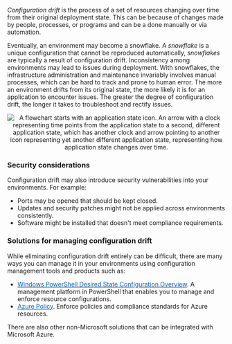 
*Configuration drift* is the process of a set of resources changing over time from their original deployment state. This can be because of changes made by people, processes, or programs and can be a done manually or via automation.

Eventually, an environment may become a snowflake. A *snowflake* is a unique configuration that cannot be reproduced automatically, *snowflakes* are typically a result of configuration drift. Inconsistency among environments may lead to issues during deployment. With snowflakes, the infrastructure administration and maintenance invariably involves manual processes, which can be hard to track and prone to human error. The more an environment drifts from its original state, the more likely it is for an application to encounter issues. The greater the degree of configuration drift, the longer it takes to troubleshoot and rectify issues.

<p style="text-align:center;"><img src="../Linked_Image_Files/configurationdrift.png" alt="A flowchart starts with an application state icon. An arrow with a clock representing time points from the application state to a second, different application state, which has another clock and arrow pointing to another icon representing yet another different application state, representing how application state changes over time."></p>

### Security considerations
Configuration drift may also introduce security vulnerabilities into your environments. For example:

- Ports may be opened that should be kept closed.
- Updates and security patches might not be applied across environments consistently.
- Software might be installed that doesn't meet compliance requirements.


### Solutions for managing configuration drift
While eliminating configuration drift entirely can be difficult, there are many ways you can manage it in your environments using configuration management tools and products such as:

- <a href="https://docs.microsoft.com/en-us/powershell/dsc/overview/overview" target="_blank"><span style="color: #0066cc;" color="#0066cc">Windows PowerShell Desired State Configuration Overview</span></a>. A management platform in PowerShell that enables you to manage and enforce resource configurations.
- <a href="https://azure.microsoft.com/en-us/services/azure-policy/" target="_blank"><span style="color: #0066cc;" color="#0066cc">Azure Policy</span></a>. Enforce policies and compliance standards for Azure resources.

There are also other non-Microsoft solutions that can be integrated with Microsoft Azure.

